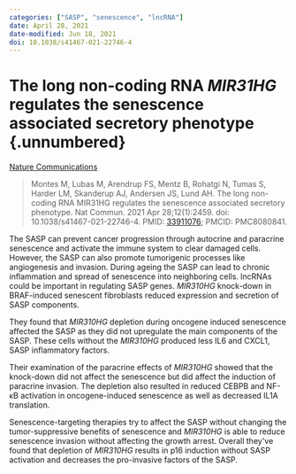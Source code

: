 ```yaml
---
categories: ["SASP", "senescence", "lncRNA"] 
date: April 28, 2021
date-modified: Jun 18, 2021
doi: 10.1038/s41467-021-22746-4
---
```


# The long non-coding RNA *MIR31HG* regulates the senescence associated secretory phenotype {.unnumbered}

[Nature Communications](https://www.nature.com/articles/s41467-021-22746-4)

> Montes M, Lubas M, Arendrup FS, Mentz B, Rohatgi N, Tumas S, Harder LM,
> Skanderup AJ, Andersen JS, Lund AH. The long non-coding RNA MIR31HG regulates
> the senescence associated secretory phenotype. Nat Commun. 2021 Apr
> 28;12(1):2459. doi: 10.1038/s41467-021-22746-4. PMID:
> [33911076](https://pubmed.ncbi.nlm.nih.gov/33911076); PMCID: PMC8080841.

The SASP can prevent cancer progression through autocrine and paracrine
senescence and activate the immune system to clear damaged cells. However, the
SASP can also promote tumorigenic processes like angiogenesis and invasion.
During ageing the SASP can lead to chronic inflammation and spread of senescence
into neighboring cells. lncRNAs could be important in regulating SASP genes.
*MIR310HG* knock-down in BRAF-induced senescent fibroblasts reduced expression
and secretion of SASP components.

They found that *MIR310HG* depletion during oncogene induced senescence affected
the SASP as they did not upregulate the main components of the SASP. These cells
without the *MIR310HG* produced less IL6 and CXCL1, SASP inflammatory factors.

Their examination of the paracrine effects of *MIR310HG* showed that the
knock-down did not affect the senescence but did affect the induction of
paracrine invasion. The depletion also resulted in reduced CEBPB and NF-κB
activation in oncogene-induced senescence as well as decreased IL1A translation.

Senescence-targeting therapies try to affect the SASP without changing the
tumor-suppressive benefits of senescence and *MIR310HG* is able to reduce
senescence invasion without affecting the growth arrest. Overall they've found
that depletion of *MIR310HG* results in p16 induction without SASP activation
and decreases the pro-invasive factors of the SASP.
